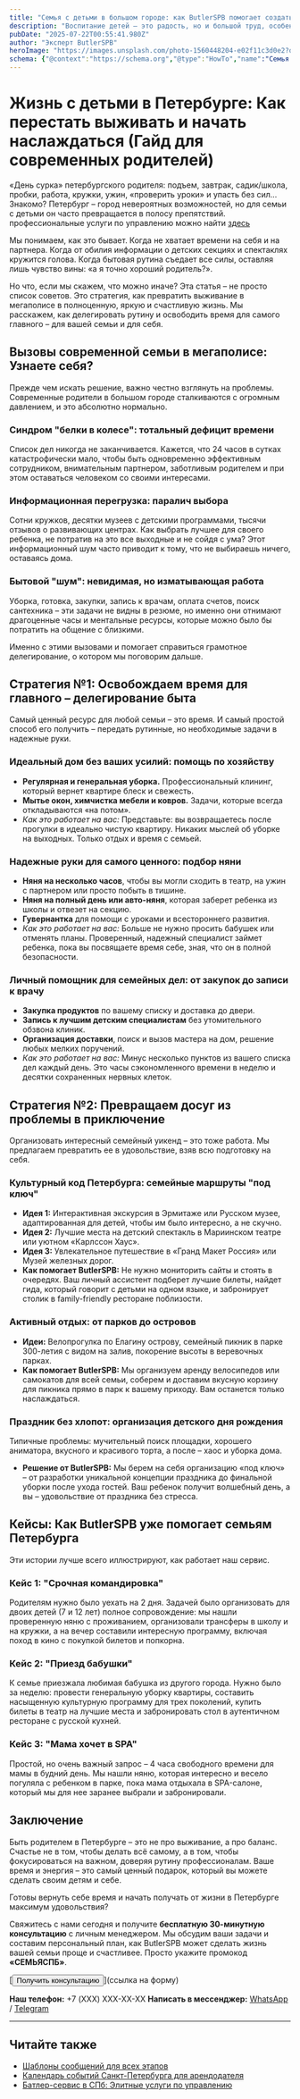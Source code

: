 ```yaml
---
title: "Семья с детьми в большом городе: как ButlerSPB помогает создать уют и сохранить время для главного"
description: "Воспитание детей – это радость, но и большой труд, особенно в ритме мегаполиса. Узнайте, как делегировать бытовые задачи профессионалам ButlerSPB, чтобы посвятить освободившееся время самому ценному – общению с близкими. В нашей новой статье мы делимся советами для родителей и рассказываем о сервисах, которые сделают вашу жизнь в Петербурге проще и счастливее."
pubDate: "2025-07-22T00:55:41.980Z"
author: "Эксперт ButlerSPB"
heroImage: "https://images.unsplash.com/photo-1560448204-e02f11c3d0e2?q=80&w=2070&auto=format&fit=crop"
schema: {"@context":"https://schema.org","@type":"HowTo","name":"Семья с детьми в большом городе: как ButlerSPB помогает создать уют и сохранить время для главного","description":"Воспитание детей – это радость, но и большой труд, особенно в ритме мегаполиса. Узнайте, как делегировать бытовые задачи профессионалам ButlerSPB, чтобы посвятить освободившееся время самому ценному – общению с близкими. В нашей новой статье мы делимся советами для родителей и рассказываем о сервисах, которые сделают вашу жизнь в Петербурге проще и счастливее.","image":{"@type":"ImageObject","url":"https://images.unsplash.com/photo-1560448204-e02f11c3d0e2?q=80&w=2070&auto=format&fit=crop"},"aggregateRating":{"@type":"AggregateRating","ratingValue":"4.9","reviewCount":828,"bestRating":"5","worstRating":"1"},"publisher":{"@type":"Organization","name":"Блог ButlerSPB","logo":{"@type":"ImageObject","url":"https://butlerspb-blog.netlify.app/favicon.ico"}},"mainEntityOfPage":{"@type":"WebPage","@id":"https://butlerspb-blog.netlify.app/blog/semi-s-detmi/"}}
---
```


# Жизнь с детьми в Петербурге: Как перестать выживать и начать наслаждаться (Гайд для современных родителей)

«День сурка» петербургского родителя: подъем, завтрак, садик/школа, пробки, работа, кружки, ужин, «проверить уроки» и упасть без сил... Знакомо? Петербург – город невероятных возможностей, но для семьи с детьми он часто превращается в полосу препятствий. профессиональные услуги по управлению можно найти <a href="https://butlerspb.ru/rent" target="_blank" rel="nofollow">здесь</a>

Мы понимаем, как это бывает. Когда не хватает времени на себя и на партнера. Когда от обилия информации о детских секциях и спектаклях кружится голова. Когда бытовая рутина съедает все силы, оставляя лишь чувство вины: «а я точно хороший родитель?».

Но что, если мы скажем, что можно иначе? Эта статья – не просто список советов. Это стратегия, как превратить выживание в мегаполисе в полноценную, яркую и счастливую жизнь. Мы расскажем, как делегировать рутину и освободить время для самого главного – для вашей семьи и для себя.

## Вызовы современной семьи в мегаполисе: Узнаете себя?

Прежде чем искать решение, важно честно взглянуть на проблемы. Современные родители в большом городе сталкиваются с огромным давлением, и это абсолютно нормально.

### Синдром "белки в колесе": тотальный дефицит времени
Список дел никогда не заканчивается. Кажется, что 24 часов в сутках катастрофически мало, чтобы быть одновременно эффективным сотрудником, внимательным партнером, заботливым родителем и при этом оставаться человеком со своими интересами.

### Информационная перегрузка: паралич выбора
Сотни кружков, десятки музеев с детскими программами, тысячи отзывов о развивающих центрах. Как выбрать лучшее для своего ребенка, не потратив на это все выходные и не сойдя с ума? Этот информационный шум часто приводит к тому, что не выбираешь ничего, оставаясь дома.

### Бытовой "шум": невидимая, но изматывающая работа
Уборка, готовка, закупки, запись к врачам, оплата счетов, поиск сантехника – эти задачи не видны в резюме, но именно они отнимают драгоценные часы и ментальные ресурсы, которые можно было бы потратить на общение с близкими.

Именно с этими вызовами и помогает справиться грамотное делегирование, о котором мы поговорим дальше.

## Стратегия №1: Освобождаем время для главного – делегирование быта

Самый ценный ресурс для любой семьи – это время. И самый простой способ его получить – передать рутинные, но необходимые задачи в надежные руки.

### Идеальный дом без ваших усилий: помощь по хозяйству
*   **Регулярная и генеральная уборка.** Профессиональный клининг, который вернет квартире блеск и свежесть.
*   **Мытье окон, химчистка мебели и ковров.** Задачи, которые всегда откладываются «на потом».
*   *Как это работает на вас:* Представьте: вы возвращаетесь после прогулки в идеально чистую квартиру. Никаких мыслей об уборке на выходных. Только отдых и время с семьей.

### Надежные руки для самого ценного: подбор няни
*   **Няня на несколько часов**, чтобы вы могли сходить в театр, на ужин с партнером или просто побыть в тишине.
*   **Няня на полный день или авто-няня**, которая заберет ребенка из школы и отвезет на секцию.
*   **Гувернантка** для помощи с уроками и всестороннего развития.
*   *Как это работает на вас:* Больше не нужно просить бабушек или отменять планы. Проверенный, надежный специалист займет ребенка, пока вы посвящаете время себе, зная, что он в полной безопасности.

### Личный помощник для семейных дел: от закупок до записи к врачу
*   **Закупка продуктов** по вашему списку и доставка до двери.
*   **Запись к лучшим детским специалистам** без утомительного обзвона клиник.
*   **Организация доставки**, поиск и вызов мастера на дом, решение любых мелких поручений.
*   *Как это работает на вас:* Минус несколько пунктов из вашего списка дел каждый день. Это часы сэкономленного времени в неделю и десятки сохраненных нервных клеток.

## Стратегия №2: Превращаем досуг из проблемы в приключение

Организовать интересный семейный уикенд – это тоже работа. Мы предлагаем превратить ее в удовольствие, взяв всю подготовку на себя.

### Культурный код Петербурга: семейные маршруты "под ключ"
*   **Идея 1:** Интерактивная экскурсия в Эрмитаже или Русском музее, адаптированная для детей, чтобы им было интересно, а не скучно.
*   **Идея 2:** Лучшие места на детский спектакль в Мариинском театре или уютном «Карлссон Хаус».
*   **Идея 3:** Увлекательное путешествие в «Гранд Макет Россия» или Музей железных дорог.
*   **Как помогает ButlerSPB:** Не нужно мониторить сайты и стоять в очередях. Ваш личный ассистент подберет лучшие билеты, найдет гида, который говорит с детьми на одном языке, и забронирует столик в family-friendly ресторане поблизости.

### Активный отдых: от парков до островов
*   **Идеи:** Велопрогулка по Елагину острову, семейный пикник в парке 300-летия с видом на залив, покорение высоты в веревочных парках.
*   **Как помогает ButlerSPB:** Мы организуем аренду велосипедов или самокатов для всей семьи, соберем и доставим вкусную корзину для пикника прямо в парк к вашему приходу. Вам останется только наслаждаться.

### Праздник без хлопот: организация детского дня рождения
Типичные проблемы: мучительный поиск площадки, хорошего аниматора, вкусного и красивого торта, а после – хаос и уборка дома.
*   **Решение от ButlerSPB:** Мы берем на себя организацию «под ключ» – от разработки уникальной концепции праздника до финальной уборки после ухода гостей. Ваш ребенок получит волшебный день, а вы – удовольствие от праздника без стресса.

## Кейсы: Как ButlerSPB уже помогает семьям Петербурга

Эти истории лучше всего иллюстрируют, как работает наш сервис.

### Кейс 1: "Срочная командировка"
Родителям нужно было уехать на 2 дня. Задачей было организовать для двоих детей (7 и 12 лет) полное сопровождение: мы нашли проверенную няню с проживанием, организовали трансферы в школу и на кружки, а на вечер составили интересную программу, включая поход в кино с покупкой билетов и попкорна.

### Кейс 2: "Приезд бабушки"
К семье приезжала любимая бабушка из другого города. Нужно было за неделю: провести генеральную уборку квартиры, составить насыщенную культурную программу для трех поколений, купить билеты в театр на лучшие места и забронировать стол в аутентичном ресторане с русской кухней.

### Кейс 3: "Мама хочет в SPA"
Простой, но очень важный запрос – 4 часа свободного времени для мамы в будний день. Мы нашли няню, которая интересно и весело погуляла с ребенком в парке, пока мама отдыхала в SPA-салоне, который мы для нее заранее выбрали и забронировали.

## Заключение

Быть родителем в Петербурге – это не про выживание, а про баланс. Счастье не в том, чтобы делать всё самому, а в том, чтобы фокусироваться на важном, доверяя рутину профессионалам. Ваше время и энергия – это самый ценный подарок, который вы можете сделать своим детям и себе.

Готовы вернуть себе время и начать получать от жизни в Петербурге максимум удовольствия?

Свяжитесь с нами сегодня и получите **бесплатную 30-минутную консультацию** с личным менеджером. Мы обсудим ваши задачи и составим персональный план, как ButlerSPB может сделать жизнь вашей семьи проще и счастливее. Просто укажите промокод **«СЕМЬЯСПБ»**.

[<button>Получить консультацию</button>](ссылка на форму)

**Наш телефон:** +7 (XXX) XXX-XX-XX
**Написать в мессенджер:** [WhatsApp](ссылка) / [Telegram](ссылка)

---

## Читайте также

*   [Шаблоны сообщений для всех этапов](/blog/shablony-soobscheniy-dlya-vseh-etapov/)
*   [Календарь событий Санкт-Петербурга для арендодателя](/blog/kalendar-sobytiy-sankt-peterburga-dlya-arendodatelya/)
*   [Батлер-сервис в СПб: Элитные услуги по управлению](/blog/batler-spb-uslugi-po-upravleniyu/)
